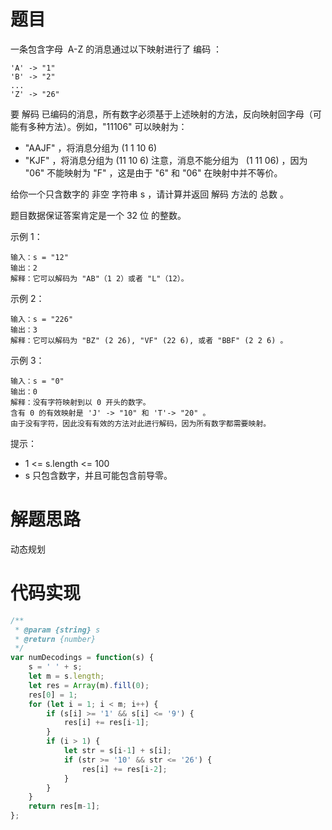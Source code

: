 # 题目

一条包含字母  A-Z 的消息通过以下映射进行了 编码 ：

```
'A' -> "1"
'B' -> "2"
...
'Z' -> "26"
```

要 解码 已编码的消息，所有数字必须基于上述映射的方法，反向映射回字母（可能有多种方法）。例如，"11106" 可以映射为：

- "AAJF" ，将消息分组为 (1 1 10 6)
- "KJF" ，将消息分组为 (11 10 6)
  注意，消息不能分组为   (1 11 06) ，因为 "06" 不能映射为 "F" ，这是由于 "6" 和 "06" 在映射中并不等价。

给你一个只含数字的 非空 字符串 s ，请计算并返回 解码 方法的 总数 。

题目数据保证答案肯定是一个 32 位 的整数。

示例 1：

```
输入：s = "12"
输出：2
解释：它可以解码为 "AB"（1 2）或者 "L"（12）。
```

示例 2：

```
输入：s = "226"
输出：3
解释：它可以解码为 "BZ" (2 26), "VF" (22 6), 或者 "BBF" (2 2 6) 。
```

示例 3：

```
输入：s = "0"
输出：0
解释：没有字符映射到以 0 开头的数字。
含有 0 的有效映射是 'J' -> "10" 和 'T'-> "20" 。
由于没有字符，因此没有有效的方法对此进行解码，因为所有数字都需要映射。
```

提示：

- 1 <= s.length <= 100
- s 只包含数字，并且可能包含前导零。

# 解题思路

动态规划

# 代码实现

```javaScript
/**
 * @param {string} s
 * @return {number}
 */
var numDecodings = function(s) {
    s = ' ' + s;
    let m = s.length;
    let res = Array(m).fill(0);
    res[0] = 1;
    for (let i = 1; i < m; i++) {
        if (s[i] >= '1' && s[i] <= '9') {
            res[i] += res[i-1];
        }
        if (i > 1) {
            let str = s[i-1] + s[i];
            if (str >= '10' && str <= '26') {
                res[i] += res[i-2];
            }
        }
    }
    return res[m-1];
};
```
